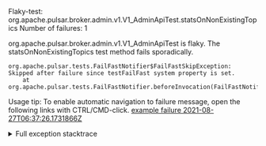         
Flaky-test: org.apache.pulsar.broker.admin.v1.V1_AdminApiTest.statsOnNonExistingTopics
Number of failures: 1

org.apache.pulsar.broker.admin.v1.V1_AdminApiTest is flaky. The statsOnNonExistingTopics test method fails sporadically.

```
org.apache.pulsar.tests.FailFastNotifier$FailFastSkipException: Skipped after failure since testFailFast system property is set.
	at org.apache.pulsar.tests.FailFastNotifier.beforeInvocation(FailFastNotifier.java:88)

```

Usage tip: To enable automatic navigation to failure message, open the following links with CTRL/CMD-click.
[example failure 2021-08-27T06:37:26.1731866Z](https://github.com/apache/pulsar/runs/3440411059?check_suite_focus=true#step:9:779)


<details>
<summary>Full exception stacktrace</summary>
<code><pre>
org.apache.pulsar.tests.FailFastNotifier$FailFastSkipException: Skipped after failure since testFailFast system property is set.
	at org.apache.pulsar.tests.FailFastNotifier.beforeInvocation(FailFastNotifier.java:88)

</pre></code>
</details>

